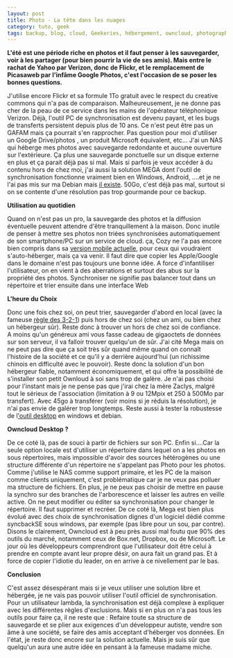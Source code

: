 ```yaml
---
layout: post
title: Photo - La tête dans les nuages
category: tuto, geek
tags: backup, blog, cloud, Geekeries, hébergement, owncloud, photographie, Tutoriel
---
```

**L'été est une période riche en photos et il faut penser à les sauvegarder, voir à les partager (pour bien pourrir la vie de ses amis). Mais entre le rachat de Yahoo par Verizon, donc de Flickr, et le remplacement de Picasaweb par l'infâme Google Photos, c'est l'occasion de se poser les bonnes questions.**

J'utilise encore Flickr et sa formule 1To gratuit avec le respect du creative commons qui n'a pas de comparaison. Malheureusement, je ne donne pas cher de la peau de ce service dans les mains de l'opérateur téléphonique Verizon. Déjà, l'outil PC de synchronisation est devenu payant, et les bugs de transferts persistent depuis plus de 10 ans. Ce n'est peut être pas un GAFAM mais ça pourrait s'en rapprocher. Pas question pour moi d'utiliser un Google Drive/photos , un produit Microsoft équivalent, etc... J'ai un NAS qui héberge mes photos avec sauvegarde redondante et aucune ouverture sur l'extérieure. Ça plus une sauvegarde ponctuelle sur un disque externe en plus et ça parait déjà pas si mal. Mais si parfois je veux accéder à du contenu hors de chez moi, j'ai aussi la solution MEGA dont l'outil de synchronisation fonctionne vraiment bien en Windows, Android, ....et je ne l'ai pas mis sur ma Debian mais <span style="text-decoration:underline;"><a href="https://mega.co.nz/linux/MEGAsync/">il existe</a></span>. 50Go, c'est déjà pas mal, surtout si on se contente d'une résolution pas trop gourmande pour ce backup.

**Utilisation au quotidien**

Quand on n'est pas un pro, la sauvegarde des photos et la diffusion éventuelle peuvent attendre d'être tranquillement à la maison. Donc inutile de penser à mettre ses photos non triées synchronisées automatiquement de son smartphone/PC sur un service de cloud. ça, Cozy ne l'a pas encore bien compris dans sa <span style="text-decoration:underline;"><a href="https://cheziceman.wordpress.com/2016/07/12/test-owncloud-vs-cozycloud-les-liberateurs-du-nuage/">version mobile actuelle</a></span>, pour ceux qui voudraient s'auto-héberger, mais ça va venir. Il faut dire que copier les Apple/Google dans le domaine n'est pas toujours une bonne idée. A force d'infantiliser l'utilisateur, on en vient à des aberrations et surtout des abus sur la propriété des photos. Synchroniser ne signifie pas balancer tout dans un répertoire et trier ensuite dans une interface Web

**L'heure du Choix**

Donc une fois chez soi, on peut trier, sauvegarder d'abord en local (avec la fameuse <span style="text-decoration:underline;"><a href="http://genma.free.fr/?Sauvegarde-la-regle-des-3-2-1">règle des 3-2-1</a></span>) puis hors de chez soi (chez un ami, ou bien chez un hébergeur sûr). Reste donc à trouver un hors de chez soi de confiance. A moins qu'un généreux ami vous fasse cadeau de gigaoctets de données sur son serveur, il va falloir trouver quelqu'un de sûr. J'ai cité Mega mais on ne peut pas dire que ça soit très sûr quand même quand on connaît l'histoire de la société et ce qu'il y a derrière aujourd'hui (un richissime chinois en difficulté avec le pouvoir). Reste donc la solution d'un bon hébergeur fiable, notamment économiquement, et qui offre la possibilité de s'installer son petit Ownloud à soi sans trop de galère. Je n'ai pas choisi pour l'instant mais je ne pense pas que j'irai chez la mère Zaclys, malgré tout le sérieux de l'association (limitation à 9 ou 12Mpix et 250 à 500Mo par transfert). Avec 45go à transférer (voir moins si je réduis la résolution), je n'ai pas envie de galérer trop longtemps. Reste aussi à tester la robustesse de l<span style="text-decoration:underline;"><a href="https://owncloud.com/products/desktop-clients/">'outil desktop</a></span> en windows et debian.

**Owncloud Desktop ?**

De ce coté là, pas de souci à partir de fichiers sur son PC. Enfin si....Car la seule option locale est d'utiliser un répertoire dans lequel on a les photos en sous répertoires, mais impossible d'avoir des sources hétérogènes ou une structure différente d'un répertoire ne s'appelant pas Photo pour les photos. Comme j'utilise le NAS comme support primaire, et les PC de la maison comme clients uniquement, c'est problématique car je ne veux pas polluer ma structure de fichiers. En plus, je ne peux pas choisir de mettre en pause la synchro sur des branches de l'arborescence et laisser les autres en veille active. On ne peut modifier ou éditer sa synchronisation pour changer le répertoire. Il faut supprimer et recréer. De ce coté là, Mega est bien plus évolué avec des choix de synchronisation dignes d'un logiciel dédié comme syncbackSE sous windows, par exemple (pas libre pour un sou, par contre). Disons le clairement, Owncloud est à peu près aussi mal foutu que 90% des outils du marché, notamment ceux de Box.net, Dropbox, ou de Microsoft. Le jour où les développeurs comprendront que l'utilisateur doit être celui à prendre en compte avant leur propre désir, on aura fait un grand pas. Et à force de copier l'idiotie du leader, on en arrive à ce nivellement par le bas.

**Conclusion**

C'est assez désespérant mais si je veux utiliser une solution libre et hébergée, je ne vais pas pouvoir utiliser l'outil officiel de synchronisation. Pour un utilisateur lambda, la synchronisation est déjà complexe à expliquer avec les différentes règles d'exclusions. Mais si en plus on n'a pas tous les outils pour faire ça, il ne reste que : Refaire toute sa structure de sauvegarde et se plier aux exigences d'un développeur autiste, vendre son âme à une société, se faire des amis acceptant d'héberger vos données. En l'état, je reste donc encore sur la solution actuelle. Mais je suis sûr que quelqu'un aura une autre idée en pensant à la fameuse madame miche.
